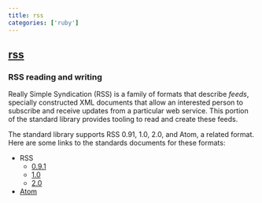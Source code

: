 ```yaml
---
title: rss
categories: ['ruby']
---
```

## [rss](https://github.com/ruby/rss)

### RSS reading and writing


Really Simple Syndication (RSS) is a family of formats that describe _feeds_, specially constructed XML documents that allow an interested person to subscribe and receive updates from a particular web service. This portion of the standard library provides tooling to read and create these feeds.

The standard library supports RSS 0.91, 1.0, 2.0, and Atom, a related format. Here are some links to the standards documents for these formats:

* RSS
  * [0.9.1](http://www.rssboard.org/rss-0-9-1-netscape)
  * [1.0](http://web.resource.org/rss/1.0/)
  * [2.0](http://www.rssboard.org/rss-specification)
* [Atom](https://tools.ietf.org/html/rfc4287)
